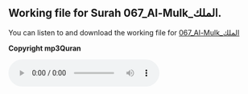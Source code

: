 
## Working file for Surah 067_Al-Mulk_الملك.

You can listen to and download the working file for [067_Al-Mulk_الملك](https://server13.mp3quran.net/husr/067.mp3)

**Copyright mp3Quran**

<audio controls src="https://server13.mp3quran.net/husr/067.mp3"></audio>

